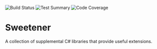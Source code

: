 ![Build Status](https://img.shields.io/azure-devops/build/wsugarman/Sweetener/2/master.svg)
![Test Summary](https://img.shields.io/azure-devops/tests/wsugarman/Sweetener/2/master.svg)
![Code Coverage](https://img.shields.io/azure-devops/coverage/wsugarman/Sweetener/2/master.svg)

# Sweetener
A collection of supplemental C# libraries that provide useful extensions.
